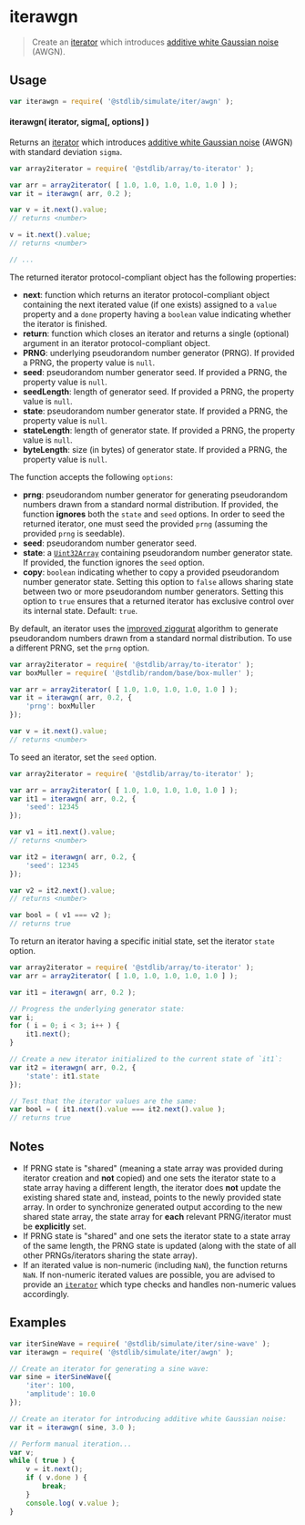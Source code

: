 <!--

@license Apache-2.0

Copyright (c) 2019 The Stdlib Authors.

Licensed under the Apache License, Version 2.0 (the "License");
you may not use this file except in compliance with the License.
You may obtain a copy of the License at

   http://www.apache.org/licenses/LICENSE-2.0

Unless required by applicable law or agreed to in writing, software
distributed under the License is distributed on an "AS IS" BASIS,
WITHOUT WARRANTIES OR CONDITIONS OF ANY KIND, either express or implied.
See the License for the specific language governing permissions and
limitations under the License.

-->

# iterawgn

> Create an [iterator][mdn-iterator-protocol] which introduces [additive white Gaussian noise][awgn] (AWGN).

<section class="intro">

</section>

<!-- /.intro -->

<!-- Package usage documentation. -->

<section class="usage">

## Usage

```javascript
var iterawgn = require( '@stdlib/simulate/iter/awgn' );
```

#### iterawgn( iterator, sigma\[, options] )

Returns an [iterator][mdn-iterator-protocol] which introduces [additive white Gaussian noise][awgn] (AWGN) with standard deviation `sigma`.

```javascript
var array2iterator = require( '@stdlib/array/to-iterator' );

var arr = array2iterator( [ 1.0, 1.0, 1.0, 1.0, 1.0 ] );
var it = iterawgn( arr, 0.2 );

var v = it.next().value;
// returns <number>

v = it.next().value;
// returns <number>

// ...
```

The returned iterator protocol-compliant object has the following properties:

-   **next**: function which returns an iterator protocol-compliant object containing the next iterated value (if one exists) assigned to a `value` property and a `done` property having a `boolean` value indicating whether the iterator is finished.
-   **return**: function which closes an iterator and returns a single (optional) argument in an iterator protocol-compliant object.
-   **PRNG**: underlying pseudorandom number generator (PRNG). If provided a PRNG, the property value is `null`.
-   **seed**: pseudorandom number generator seed. If provided a PRNG, the property value is `null`.
-   **seedLength**: length of generator seed. If provided a PRNG, the property value is `null`.
-   **state**: pseudorandom number generator state. If provided a PRNG, the property value is `null`.
-   **stateLength**: length of generator state. If provided a PRNG, the property value is `null`.
-   **byteLength**: size (in bytes) of generator state. If provided a PRNG, the property value is `null`.

The function accepts the following `options`:

-   **prng**: pseudorandom number generator for generating pseudorandom numbers drawn from a standard normal distribution. If provided, the function **ignores** both the `state` and `seed` options. In order to seed the returned iterator, one must seed the provided `prng` (assuming the provided `prng` is seedable).
-   **seed**: pseudorandom number generator seed.
-   **state**: a [`Uint32Array`][@stdlib/array/uint32] containing pseudorandom number generator state. If provided, the function ignores the `seed` option.
-   **copy**: `boolean` indicating whether to copy a provided pseudorandom number generator state. Setting this option to `false` allows sharing state between two or more pseudorandom number generators. Setting this option to `true` ensures that a returned iterator has exclusive control over its internal state. Default: `true`.

By default, an iterator uses the [improved ziggurat][@stdlib/random/base/improved-ziggurat] algorithm to generate pseudorandom numbers drawn from a standard normal distribution. To use a different PRNG, set the `prng` option.

```javascript
var array2iterator = require( '@stdlib/array/to-iterator' );
var boxMuller = require( '@stdlib/random/base/box-muller' );

var arr = array2iterator( [ 1.0, 1.0, 1.0, 1.0, 1.0 ] );
var it = iterawgn( arr, 0.2, {
    'prng': boxMuller
});

var v = it.next().value;
// returns <number>
```

To seed an iterator, set the `seed` option.

```javascript
var array2iterator = require( '@stdlib/array/to-iterator' );

var arr = array2iterator( [ 1.0, 1.0, 1.0, 1.0, 1.0 ] );
var it1 = iterawgn( arr, 0.2, {
    'seed': 12345
});

var v1 = it1.next().value;
// returns <number>

var it2 = iterawgn( arr, 0.2, {
    'seed': 12345
});

var v2 = it2.next().value;
// returns <number>

var bool = ( v1 === v2 );
// returns true
```

To return an iterator having a specific initial state, set the iterator `state` option.

```javascript
var array2iterator = require( '@stdlib/array/to-iterator' );
var arr = array2iterator( [ 1.0, 1.0, 1.0, 1.0, 1.0 ] );

var it1 = iterawgn( arr, 0.2 );

// Progress the underlying generator state:
var i;
for ( i = 0; i < 3; i++ ) {
    it1.next();
}

// Create a new iterator initialized to the current state of `it1`:
var it2 = iterawgn( arr, 0.2, {
    'state': it1.state
});

// Test that the iterator values are the same:
var bool = ( it1.next().value === it2.next().value );
// returns true
```

</section>

<!-- /.usage -->

<!-- Package usage notes. Make sure to keep an empty line after the `section` element and another before the `/section` close. -->

<section class="notes">

## Notes

-   If PRNG state is "shared" (meaning a state array was provided during iterator creation and **not** copied) and one sets the iterator state to a state array having a different length, the iterator does **not** update the existing shared state and, instead, points to the newly provided state array. In order to synchronize generated output according to the new shared state array, the state array for **each** relevant PRNG/iterator must be **explicitly** set.
-   If PRNG state is "shared" and one sets the iterator state to a state array of the same length, the PRNG state is updated (along with the state of all other PRNGs/iterators sharing the state array).
-   If an iterated value is non-numeric (including `NaN`), the function returns `NaN`. If non-numeric iterated values are possible, you are advised to provide an [`iterator`][mdn-iterator-protocol] which type checks and handles non-numeric values accordingly.

</section>

<!-- /.notes -->

<!-- Package usage examples. -->

<section class="examples">

## Examples

<!-- eslint no-undef: "error" -->

```javascript
var iterSineWave = require( '@stdlib/simulate/iter/sine-wave' );
var iterawgn = require( '@stdlib/simulate/iter/awgn' );

// Create an iterator for generating a sine wave:
var sine = iterSineWave({
    'iter': 100,
    'amplitude': 10.0
});

// Create an iterator for introducing additive white Gaussian noise:
var it = iterawgn( sine, 3.0 );

// Perform manual iteration...
var v;
while ( true ) {
    v = it.next();
    if ( v.done ) {
        break;
    }
    console.log( v.value );
}
```

</section>

<!-- /.examples -->

<!-- Section to include cited references. If references are included, add a horizontal rule *before* the section. Make sure to keep an empty line after the `section` element and another before the `/section` close. -->

<section class="references">

</section>

<!-- /.references -->

<!-- Section for all links. Make sure to keep an empty line after the `section` element and another before the `/section` close. -->

<section class="links">

[mdn-iterator-protocol]: https://developer.mozilla.org/en-US/docs/Web/JavaScript/Reference/Iteration_protocols#The_iterator_protocol

[awgn]: https://en.wikipedia.org/wiki/Additive_white_Gaussian_noise

[@stdlib/array/uint32]: https://github.com/stdlib-js/stdlib/tree/develop/lib/node_modules/%40stdlib/array/uint32

[@stdlib/random/base/improved-ziggurat]: https://github.com/stdlib-js/stdlib/tree/develop/lib/node_modules/%40stdlib/random/base/improved-ziggurat

</section>

<!-- /.links -->
